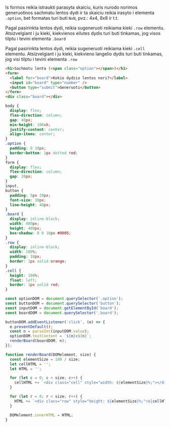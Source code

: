 Is formos reikia istraukti parasyta skaiciu, kuris nurodo norimos generuotinos sachmatu lentos dydi ir ta skaiciu reikia irasyto i elementa `.option`, bet formatas turi buti `NxN`, pvz.: 4x4, 8x8 ir t.t.

Pagal pasirinkta lentos dydi, reikia sugeneruoti reikiama kieki `.row` elementu. Atsizvelgiant i ju kieki, kiekvienos eilutes dydis turi buti tinkamas, jog visos tilptu i tevini elementa `.board`

Pagal pasirinkta lentos dydi, reikia sugeneruoti reikiama kieki `.cell` elementu. Atsizvelgiant i ju kieki, kiekvieno langelio dydis turi buti tinkamas, jog visi tilptu i tevini elementa `.row`

```html
<h1>Sachmatu lenta (<span class="option"></span>)</h1>
<form>
  <label for="board">Kokio dydzio lentos nori?</label>
  <input id="board" type="number" />
  <button type="submit">Generuoti</button>
</form>
<div class="board"></div>
```

```css
body {
  display: flex;
  flex-direction: column;
  gap: 40px;
  min-height: 100vh;
  justify-content: center;
  align-items: center;
}
.option {
  padding: 0 10px;
  border-bottom: 1px dotted red;
}
form {
  display: flex;
  flex-direction: column;
  gap: 20px;
}
input,
button {
  padding: 5px 20px;
  font-size: 30px;
  line-height: 40px;
}
.board {
  display: inline-block;
  width: 400px;
  height: 400px;
  box-shadow: 0 0 10px #0005;
}
.row {
  display: inline-block;
  width: 100%;
  padding: 10px;
  border: 1px solid orange;
}
.cell {
  height: 100%;
  float: left;
  border: 1px solid red;
}
```

```js
const optionDOM = document.querySelector('.option');
const buttonDOM = document.querySelector('button');
const inputDOM = document.getElementById('board');
const boardDOM = document.querySelector('.board');

buttonDOM.addEventListener('click', (e) => {
  e.preventDefault();
  const n = parseInt(inputDOM.value);
  optionDOM.textContent = `${n}x${n}`;
  renderBoard(boardDOM, n);
});

function renderBoard(DOMelement, size) {
  const elementSize = 100 / size;
  let cellHTML = '';
  let HTML = '';

  for (let c = 0; c < size; c++) {
    cellHTML += `<div class="cell" style="width: ${elementSize}%;"></div>`;
  }

  for (let r = 0; r < size; r++) {
    HTML += `<div class="row" style="height: ${elementSize}%;">${cellHTML}</div>`;
  }

  DOMelement.innerHTML = HTML;
}
```
